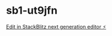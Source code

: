 # sb1-ut9jfn

[Edit in StackBlitz next generation editor ⚡️](https://stackblitz.com/~/github.com/DEVILVANIT/sb1-ut9jfn)